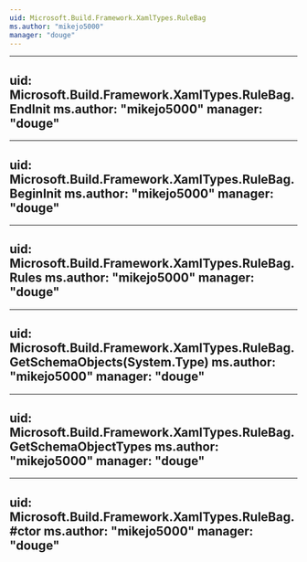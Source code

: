 ```yaml
---
uid: Microsoft.Build.Framework.XamlTypes.RuleBag
ms.author: "mikejo5000"
manager: "douge"
---
```


---
uid: Microsoft.Build.Framework.XamlTypes.RuleBag.EndInit
ms.author: "mikejo5000"
manager: "douge"
---

---
uid: Microsoft.Build.Framework.XamlTypes.RuleBag.BeginInit
ms.author: "mikejo5000"
manager: "douge"
---

---
uid: Microsoft.Build.Framework.XamlTypes.RuleBag.Rules
ms.author: "mikejo5000"
manager: "douge"
---

---
uid: Microsoft.Build.Framework.XamlTypes.RuleBag.GetSchemaObjects(System.Type)
ms.author: "mikejo5000"
manager: "douge"
---

---
uid: Microsoft.Build.Framework.XamlTypes.RuleBag.GetSchemaObjectTypes
ms.author: "mikejo5000"
manager: "douge"
---

---
uid: Microsoft.Build.Framework.XamlTypes.RuleBag.#ctor
ms.author: "mikejo5000"
manager: "douge"
---
